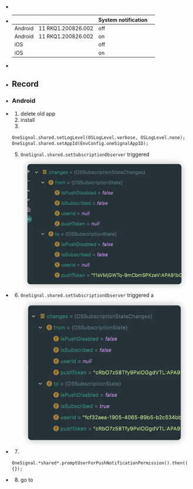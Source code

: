 -
- |||System notification||
  |--|--|--|--|
  |Android|11 RKQ1.200826.002|off||
  |Android|11 RKQ1.200826.002|on||
  |iOS||off||
  |iOS||on||
-
- ## Record
- ### Android
- 1. delete old app
  2. install
  3. 
  ```
  OneSignal.shared.setLogLevel(OSLogLevel.verbose, OSLogLevel.none);
  OneSignal.shared.setAppId(EnvConfig.oneSignalAppID);
  ```
  5. `OneSignal.shared.setSubscriptionObserver` triggered
  ![image.png](../assets/image_1660621311388_0.png)
- 6. `OneSignal.shared.setSubscriptionObserver` triggered a
  ![image.png](../assets/image_1660621536789_0.png)
- 7. 
  ```
  OneSignal.*shared*.promptUserForPushNotificationPermission().then((accepted) {});
  ```
- 8. go to